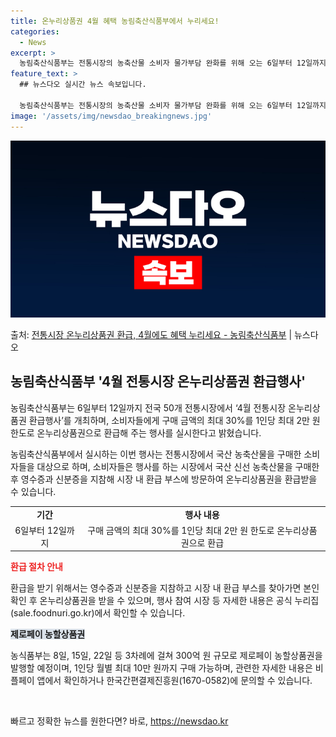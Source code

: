 ```yaml
---
title: 온누리상품권 4월 혜택 농림축산식품부에서 누리세요!
categories:
  - News
excerpt: >
  농림축산식품부는 전통시장의 농축산물 소비자 물가부담 완화를 위해 오는 6일부터 12일까지 전국 50개 전통시…
feature_text: >
  ## 뉴스다오 실시간 뉴스 속보입니다.

  농림축산식품부는 전통시장의 농축산물 소비자 물가부담 완화를 위해 오는 6일부터 12일까지 전국 50개 전통시…
image: '/assets/img/newsdao_breakingnews.jpg'
---
```


![뉴스다오 속보](/assets/img/newsdao_breakingnews.jpg)

<p>출처: <a href="https://newsdao.kr/3517" rel="dofollow">전통시장 온누리상품권 환급, 4월에도 혜택 누리세요 - 농림축산식품부</a> | 뉴스다오</p>

<h2 data-ke-size="size26">농림축산식품부 '4월 전통시장 온누리상품권 환급행사'</h2>
농림축산식품부는 6일부터 12일까지 전국 50개 전통시장에서 ‘4월 전통시장 온누리상품권 환급행사’를 개최하며, 소비자들에게 구매 금액의 최대 30%를 1인당 최대 2만 원 한도로 온누리상품권으로 환급해 주는 행사를 실시한다고 밝혔습니다.

<p data-ke-size="size16">농림축산식품부에서 실시하는 이번 행사는 전통시장에서 국산 농축산물을 구매한 소비자들을 대상으로 하며, 소비자들은 행사를 하는 시장에서 국산 신선 농축산물을 구매한 후 영수증과 신분증을 지참해 시장 내 환급 부스에 방문하여 온누리상품권을 환급받을 수 있습니다.</p>

<table>
  <tr>
    <td style="text-align: center; height: 17px;"><b>기간</b></td>
    <td style="text-align: center; height: 17px;"><b>행사 내용</b></td>
  </tr>
  <tr>
    <td style="text-align: center; height: 17px;">6일부터 12일까지</td>
    <td style="text-align: center; height: 17px;">구매 금액의 최대 30%를 1인당 최대 2만 원 한도로 온누리상품권으로 환급</td>
  </tr>
</table>

<b><span style="color: #ee2323;">환급 절차 안내</span></b>
<p data-ke-size="size16">환급을 받기 위해서는 영수증과 신분증을 지참하고 시장 내 환급 부스를 찾아가면 본인 확인 후 온누리상품권을 받을 수 있으며, 행사 참여 시장 등 자세한 내용은 공식 누리집(sale.foodnuri.go.kr)에서 확인할 수 있습니다.</p>

<b><span style="background-color: #21538527;">제로페이 농할상품권</span></b>
<p data-ke-size="size16">농식품부는 8일, 15일, 22일 등 3차례에 걸쳐 300억 원 규모로 제로페이 농할상품권을 발행할 예정이며, 1인당 월별 최대 10만 원까지 구매 가능하며, 관련한 자세한 내용은 비플페이 앱에서 확인하거나 한국간편결제진흥원(1670-0582)에 문의할 수 있습니다.</p>

<p data-ke-size="size16">&nbsp;</p> 

빠르고 정확한 뉴스를 원한다면? 바로, <a href="https://newsdao.kr" rel="dofollow">https://newsdao.kr</a>



